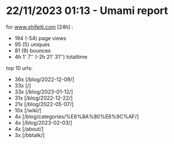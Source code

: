 # 22/11/2023 01:13 - Umami report
for www.shifeiti.com [24h] :

 - 194 (-54) page views
 - 95 (5) uniques
 - 81 (9) bounces
 - 4h 1' 7'' (-2h 21' 31'') totaltime


top 10 urls:
 - 36x [/blog/2022-12-09/]
 - 33x [/]
 - 33x [/blog/2023-01-12/]
 - 31x [/blog/2022-12-22/]
 - 21x [/blog/2022-05-07/]
 - 10x [/wiki/]
 - 4x [/blog/categories/%E6%8A%80%E6%9C%AF/]
 - 4x [/blog/2023-02-03/]
 - 4x [/about/]
 - 3x [/bbtalk/]


